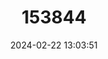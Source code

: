 ---
title: "153844"
category: "Procambarus howellae"
draft: false
date: 2024-02-22 13:03:51
languages:
  English: ["Ornate Crayfish"]
---